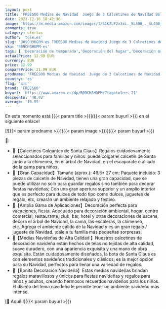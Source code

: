 ```yaml
---
layout: post
title: 'FREESOO Medias de Navidad  Juego de 3 Calcetines de Navidad Bolsa de Regalo Bordado de Muñeco Nieve Reno Papá Noel Mini Botas Bolsillo Calcetín Decoración para Año de Dulces Navidad Árbol Chimenea'
date: 2021-12-16 18:42:36
image: 'https://m.media-amazon.com/images/I/61KZLF2x3xL._SL500_._SL400_.jpg'
comments: true
category: ofertas
author: 'tole.es'
slug: 'B09CH3HGPM-es FREESOO Medias de Navidad Juego de 3 Calcetines de Navidad...'
sku: 'B09CH3HGPM-es'
tags: [ 'Decoración de temporada','Decoración del hogar','Decoración original para navidad','Hogar y cocina','freesoo','navidad', ]
actualPrice: 12.99 EUR
currency: EUR
price: 12.99
comparePrice: 21.99 EUR
prodname: 'FREESOO Medias de Navidad  Juego de 3 Calcetines de Navidad Bolsa de Regalo Bordado de Muñeco Nieve Reno Papá Noel Mini Botas Bolsillo Calcetín Decoración para Año de Dulces Navidad Árbol Chimenea'
country: 'es'
flag: '🇪🇸'
brand: 'FREESOO'
buyurl: 'https://www.amazon.es/dp/B09CH3HGPM/?tag=tolees-21'
descuento: '40.93'
average: '15.99'
---
```


En este momento está [{{< param title >}}]({{< param buyurl >}}) en el siguiente enlace!

[![{{< param prodname >}}]({{< param image >}})]({{< param buyurl >}})

🔎:

- 🎅【Calcetines Colgantes de Santa Claus】Regalos cuidadosamente seleccionados para familias y niños. puede colgar el calcetín de Santa junto a la chimenea, en el árbol de Navidad, en el escaparate o al lado de la cama para niños.
- 🎅【Gran Capacidad】Tamaño (aprox.): 46.5* 27 cm; Paquete incluido: 3 piezas de calcetín de Navidad, tienen una gran capacidad, que se puede utilizar no solo para guardar regalos sino también para decorar fiestas navideñas; Con una gran apertura superior y un amplio interior que es perfecto para dulces de todo tipo como dulces, juguetes de regalo, etc, crearán un ambiente relajado y festivo.
- 🎅【Amplia Gama de Aplicaciones】Decoración perfecta para vacaciones, fiesta. Adecuado para decoración ambiental, hogar, centro comercial, restaurante, club, bar, hotel y otras decoraciones de escena, decora el árbol de Navidad, la cama, las escaleras, la chimenea, etc..Agrega el ambiente cálido de la Navidad y es un gran regalo / juguete de Navidad. ¡dale a tu familia más pequeñas sorpresas!
- 🎅【Medias Navideñas de Alta Calidad 】Nuestros calcetines de decoración navideña están hechos de telas no tejidas de alta calidad, suave duradero, con una apariencia exquisita y una mano de obra exquisita. Están cuidadosamente diseñados, la bota de Santa Claus es con elementos navideños tradicionales y clásicos, es la mejor opción para su Navidad, perfectos para llenar una variedad de regalos.
- 🎅【Bonita Decoración Navideña】Estas medias navideñas brindan regalos maravillosos y únicos para fiestas navideñas y regalos para niños y adultos, creando hermosos recuerdos navideños para los niños. El diseño del tema navideño le permite tener un ambiente navideño más intenso.

[🛒 Aquí!!!]({{< param buyurl >}})
